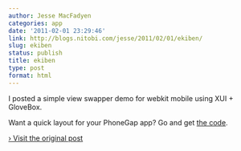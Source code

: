 ```yaml
---
author: Jesse MacFadyen
categories: app
date: '2011-02-01 23:29:46'
link: http://blogs.nitobi.com/jesse/2011/02/01/ekiben/
slug: ekiben
status: publish
title: ekiben
type: post
format: html
---
```


I posted a simple view swapper demo for webkit mobile using XUI + GloveBox.

Want a quick layout for your PhoneGap app? Go and get [the code](https://github.com/purplecabbage/ekiben).

[› Visit the original post](http://blogs.nitobi.com/jesse/2011/02/01/ekiben/)
